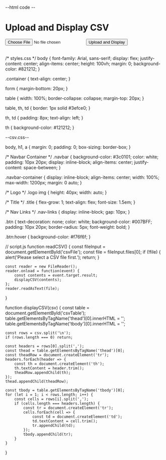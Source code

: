 --html code --
<!DOCTYPE html>
<html lang="en">
<head>
    <meta charset="UTF-8">
    <meta name="viewport" content="width=device-width, initial-scale=1.0">
    <title>CSV Upload and Display</title>
    <link rel="stylesheet" href="csv.css">
</head>
<body>
    <div class="container">
        <h1>Upload and Display CSV</h1>
        <form id="csvForm">
            <input type="file" id="csvFile" accept=".csv" />
            <button type="button" onclick="readCSV()">Upload and Display</button>
        </form>
        <table id="csvTable">
            <thead>
                <tr></tr>
            </thead>
            <tbody>
            </tbody>
        </table>
    </div>
    <script src="csv.js"></script>
</body>

</html>


/* styles.css */
body {
    font-family: Arial, sans-serif;
    display: flex;
    justify-content: center;
    align-items: center;
    height: 100vh;
    margin: 0;
    background-color: #821212;
}

.container {
    text-align: center;
}

form {
    margin-bottom: 20px;
}

table {
    width: 100%;
    border-collapse: collapse;
    margin-top: 20px;
}

table, th, td {
    border: 1px solid #3efce0;
}

th, td {
    padding: 8px;
    text-align: left;
}

th {
    background-color: #121212;
}

--csv.css--

body, h1, a {
    margin: 0;
    padding: 0;
    box-sizing: border-box;
}

/* Navbar Container */
.navbar {
    background-color: #3c0101;
    color: white;
    padding: 10px 20px;
    display: inline-block;
    align-items: center;
    justify-content: space-between;
}

.navbar-container {
    display: inline-block;
    align-items: center;
    width: 100%;
    max-width: 1200px;
    margin: 0 auto;
}

/* Logo */
.logo img {
    height: 40px;
    width: auto;
}

/* Title */
.title {
    flex-grow: 1;
    text-align: flex;
    font-size: 1.5em;
}

/* Nav Links */
.nav-links {
    display: inline-block;
    gap: 10px;
}

.btn {
    text-decoration: none;
    color: white;
    background-color: #007BFF;
    padding: 10px 20px;
    border-radius: 5px;
    font-weight: bold;
}

.btn:hover {
    background-color: #f76f6f;
}


// script.js
function readCSV() {
    const fileInput = document.getElementById('csvFile');
    const file = fileInput.files[0];
    if (!file) {
        alert('Please select a CSV file first.');
        return;
    }

    const reader = new FileReader();
    reader.onload = function(event) {
        const contents = event.target.result;
        displayCSV(contents);
    };
    reader.readAsText(file);
}

function displayCSV(csv) {
    const table = document.getElementById('csvTable');
    table.getElementsByTagName('thead')[0].innerHTML = '';
    table.getElementsByTagName('tbody')[0].innerHTML = '';

    const rows = csv.split('\n');
    if (rows.length === 0) return;

    const headers = rows[0].split(',');
    const thead = table.getElementsByTagName('thead')[0];
    const theadRow = document.createElement('tr');
    headers.forEach(header => {
        const th = document.createElement('th');
        th.textContent = header.trim();
        theadRow.appendChild(th);
    });
    thead.appendChild(theadRow);

    const tbody = table.getElementsByTagName('tbody')[0];
    for (let i = 1; i < rows.length; i++) {
        const cells = rows[i].split(',');
        if (cells.length === headers.length) {
            const tr = document.createElement('tr');
            cells.forEach(cell => {
                const td = document.createElement('td');
                td.textContent = cell.trim();
                tr.appendChild(td);
            });
            tbody.appendChild(tr);
        }
    }
}

